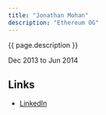 ```yaml
---
title: "Jonathan Mohan"
description: "Ethereum OG"
---
```


{{ page.description }}

Dec 2013 to Jun 2014

## Links

- [LinkedIn](https://www.linkedin.com/in/jonathanmohan/)
